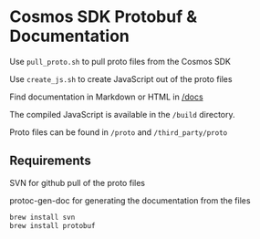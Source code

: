 # Cosmos SDK Protobuf & Documentation

Use `pull_proto.sh` to pull proto files from the Cosmos SDK

Use `create_js.sh` to create JavaScript out of the proto files

Find documentation in Markdown or HTML in [/docs](./docs)

The compiled JavaScript is available in the `/build` directory.

Proto files can be found in `/proto` and `/third_party/proto`

## Requirements

SVN for github pull of the proto files

protoc-gen-doc for generating the documentation from the files

```bash
brew install svn
brew install protobuf
```